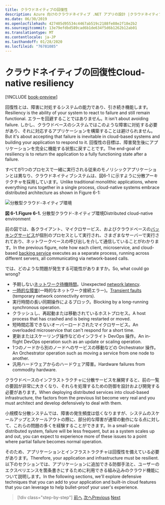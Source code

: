 ```yaml
---
title: クラウドネイティブの回復性
description: Azure 向けのクラウドネイティブ .NET アプリの設計 |クラウドネイティブの回復性
ms.date: 06/30/2019
ms.openlocfilehash: 427405d95534c4467ab519c2188fe88e2f18e2b2
ms.sourcegitcommit: 13e79efdbd589cad6b1de634f5d6b1262b12ab01
ms.translationtype: MT
ms.contentlocale: ja-JP
ms.lasthandoff: 01/28/2020
ms.locfileid: "76781085"
---
```

# <a name="cloud-native-resiliency"></a><span data-ttu-id="5b915-103">クラウドネイティブの回復性</span><span class="sxs-lookup"><span data-stu-id="5b915-103">Cloud-native resiliency</span></span>

[!INCLUDE [book-preview](../../../includes/book-preview.md)]

<span data-ttu-id="5b915-104">回復性とは、障害に対処するシステムの能力であり、引き続き機能します。</span><span class="sxs-lookup"><span data-stu-id="5b915-104">Resiliency is the ability of your system to react to failure and still remain functional.</span></span> <span data-ttu-id="5b915-105">エラーを回避することではありません。</span><span class="sxs-lookup"><span data-stu-id="5b915-105">It isn't about avoiding failure.</span></span> <span data-ttu-id="5b915-106">しかし、クラウドベースのシステムではこのような障害に対処する必要があり、それに対応するアプリケーションを構築することは避けられません。</span><span class="sxs-lookup"><span data-stu-id="5b915-106">But it's about accepting that failure is inevitable in cloud-based systems and building your application to respond to it.</span></span> <span data-ttu-id="5b915-107">回復性の目標は、障害発生後にアプリケーションを完全に機能する状態に戻すことです。</span><span class="sxs-lookup"><span data-stu-id="5b915-107">The end-goal of resiliency is to return the application to a fully functioning state after a failure.</span></span>

<span data-ttu-id="5b915-108">すべてが1つのプロセスで一緒に実行される従来のモノリシックアプリケーションとは異なり、クラウドネイティブシステムは、図6-1 に示すように分散アーキテクチャを採用しています。</span><span class="sxs-lookup"><span data-stu-id="5b915-108">Unlike traditional monolithic applications, where everything runs together in a single process, cloud-native systems embrace distributed architecture as shown in Figure 6-1:</span></span>

![分散型クラウド-ネイティブ環境](./media/distributed-cloud-native-environment.png)

<span data-ttu-id="5b915-110">**図 6-1.**</span><span class="sxs-lookup"><span data-stu-id="5b915-110">**Figure 6-1.**</span></span> <span data-ttu-id="5b915-111">分散型クラウド-ネイティブ環境</span><span class="sxs-lookup"><span data-stu-id="5b915-111">Distributed cloud-native environment</span></span>

<span data-ttu-id="5b915-112">前の図では、各クライアント、マイクロサービス、およびクラウドベースの[バッキングサービス](https://12factor.net/backing-services)が個別のプロセスとして実行され、さまざまなサーバーで実行されており、ネットワークベースの呼び出しを介して通信していることがわかります。</span><span class="sxs-lookup"><span data-stu-id="5b915-112">In the previous figure, note how each client, microservice, and cloud-based [backing service](https://12factor.net/backing-services) executes as a separate process, running across different servers, all communicating via network-based calls.</span></span>

<span data-ttu-id="5b915-113">では、どのような問題が発生する可能性がありますか。</span><span class="sxs-lookup"><span data-stu-id="5b915-113">So, what could go wrong?</span></span>

- <span data-ttu-id="5b915-114">予期しない[ネットワーク待機時間](https://www.techopedia.com/definition/8553/network-latency)。</span><span class="sxs-lookup"><span data-stu-id="5b915-114">Unexpected [network latency](https://www.techopedia.com/definition/8553/network-latency).</span></span>
- <span data-ttu-id="5b915-115">[一時的な障害](https://docs.microsoft.com/azure/architecture/best-practices/transient-faults)(一時的なネットワーク接続エラー)。</span><span class="sxs-lookup"><span data-stu-id="5b915-115">[Transient faults](https://docs.microsoft.com/azure/architecture/best-practices/transient-faults) (temporary network connectivity errors).</span></span>
- <span data-ttu-id="5b915-116">実行時間の長い同期操作によるブロック。</span><span class="sxs-lookup"><span data-stu-id="5b915-116">Blocking by a long-running synchronous operation.</span></span>
- <span data-ttu-id="5b915-117">クラッシュし、再起動または移動されているホストプロセス。</span><span class="sxs-lookup"><span data-stu-id="5b915-117">A host process that has crashed and is being restarted or moved.</span></span>
- <span data-ttu-id="5b915-118">短時間応答できないオーバーロードされたマイクロサービス。</span><span class="sxs-lookup"><span data-stu-id="5b915-118">An overloaded microservice that can't respond for a short time.</span></span>
- <span data-ttu-id="5b915-119">更新またはスケーリング操作などのインフライト DevOps 操作。</span><span class="sxs-lookup"><span data-stu-id="5b915-119">An in-flight DevOps operation such as an update or scaling operation.</span></span>
- <span data-ttu-id="5b915-120">1つのノードから別のノードへのサービスの移動などの Orchestrator 操作。</span><span class="sxs-lookup"><span data-stu-id="5b915-120">An Orchestrator operation such as moving a service from one node to another.</span></span>
- <span data-ttu-id="5b915-121">汎用ハードウェアからのハードウェア障害。</span><span class="sxs-lookup"><span data-stu-id="5b915-121">Hardware failures from commodity hardware.</span></span>

<span data-ttu-id="5b915-122">クラウドベースのインフラストラクチャに分散サービスを展開すると、前の一覧の要因が非常に大きくなり、それらを処理するための防御を設計および開発する必要があります。</span><span class="sxs-lookup"><span data-stu-id="5b915-122">When deploying distributed services into cloud-based infrastructure, the factors from the previous list become very real and you must architect and develop defensively to deal with them.</span></span>

<span data-ttu-id="5b915-123">小規模な分散システムでは、障害の発生頻度は低くなりますが、システムのスケールアップとスケールアウトの際に、部分的な障害が通常の動作になる点に対して、これらの問題の多くを経験することができます。</span><span class="sxs-lookup"><span data-stu-id="5b915-123">In a small-scale distributed system, failure will be less frequent, but as a system scales up and out, you can expect to experience more of these issues to a point where partial failure becomes normal operation.</span></span>

<span data-ttu-id="5b915-124">そのため、アプリケーションとインフラストラクチャは回復性を備えている必要があります。</span><span class="sxs-lookup"><span data-stu-id="5b915-124">Therefore, your application and infrastructure must be resilient.</span></span> <span data-ttu-id="5b915-125">以下のセクションでは、アプリケーションに追加できる防御手法と、ユーザーのエクスペリエンスを箇条書きにするために利用できる組み込みのクラウド機能について説明します。</span><span class="sxs-lookup"><span data-stu-id="5b915-125">In the following sections, we'll explore defensive techniques that you can add to your application and built-in cloud features that you can leverage to help bullet-proof your user's experience.</span></span>

>[!div class="step-by-step"]
><span data-ttu-id="5b915-126">[前へ](elastic-search-in-azure.md)
>[次へ](application-resiliency-patterns.md)</span><span class="sxs-lookup"><span data-stu-id="5b915-126">[Previous](elastic-search-in-azure.md)
[Next](application-resiliency-patterns.md)</span></span>
